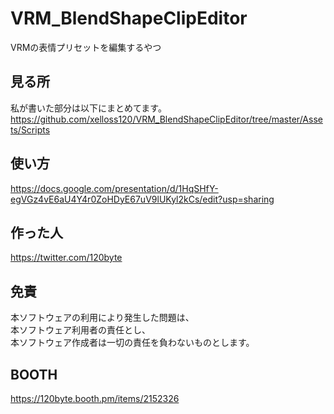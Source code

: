 # VRM_BlendShapeClipEditor
VRMの表情プリセットを編集するやつ

## 見る所
私が書いた部分は以下にまとめてます。  
https://github.com/xelloss120/VRM_BlendShapeClipEditor/tree/master/Assets/Scripts

## 使い方
https://docs.google.com/presentation/d/1HqSHfY-egVGz4vE6aU4Y4r0ZoHDyE67uV9lUKyl2kCs/edit?usp=sharing

## 作った人
https://twitter.com/120byte

## 免責
本ソフトウェアの利用により発生した問題は、  
本ソフトウェア利用者の責任とし、  
本ソフトウェア作成者は一切の責任を負わないものとします。

## BOOTH
https://120byte.booth.pm/items/2152326
